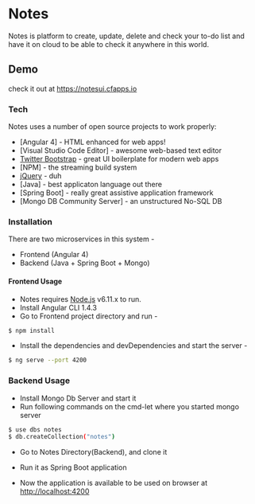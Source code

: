 # Notes

Notes is platform to create, update, delete and check your to-do list and have it on cloud to be able to check it anywhere in this world.

## Demo 
check it out at https://notesui.cfapps.io
### Tech

Notes uses a number of open source projects to work properly:

* [Angular 4] - HTML enhanced for web apps!
* [Visual Studio Code Editor] - awesome web-based text editor
* [Twitter Bootstrap] - great UI boilerplate for modern web apps
* [NPM] - the streaming build system
* [jQuery] - duh
* [Java] - best applicaton language out there
* [Spring Boot] - really great assistive application framework
* [Mongo DB Community Server] - an unstructured No-SQL DB

### Installation
There are two microservices in this system -
* Frontend (Angular 4)
* Backend (Java + Spring Boot + Mongo)

#### Frontend Usage
* Notes requires [Node.js](https://nodejs.org/) v6.11.x to run.
* Install Angular CLI 1.4.3
* Go to Frontend project directory and run -
```sh
$ npm install
```
* Install the dependencies and devDependencies and start the server -
```sh
$ ng serve --port 4200
```

### Backend Usage
* Install Mongo Db Server and start it
* Run following commands on the cmd-let where you started mongo server
```sh
$ use dbs notes
$ db.createCollection("notes")
```
* Go to Notes Directory(Backend), and clone it
* Run it as Spring Boot application

* Now the application is available to be used on browser at <http://localhost:4200>

[//]: # (These are reference links used in the body of this note and get stripped out when the markdown processor does its job. There is no need to format nicely because it shouldn't be seen. Thanks SO - http://stackoverflow.com/questions/4823468/store-comments-in-markdown-syntax)


   [node.js]: <http://nodejs.org>
   [Twitter Bootstrap]: <http://twitter.github.com/bootstrap/>
   [jQuery]: <http://jquery.com>
   [AngularJS]: <http://angularjs.org>

